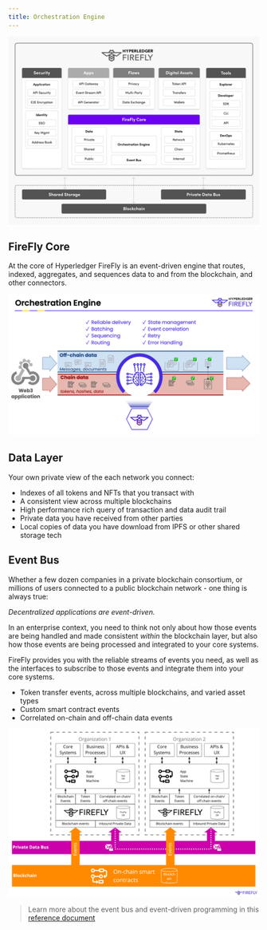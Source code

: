 ```yaml
---
title: Orchestration Engine
---
```


![Hyperledger FireFly Orchestration Engine](../../images/firefly_functionality_overview_orchestration_engine.png)

## FireFly Core

At the core of Hyperledger FireFly is an event-driven engine that routes, indexed, aggregates, and sequences data
to and from the blockchain, and other connectors.

![Hyperledger FireFly Orchestration Engine](../../images/firefly_orchestration_engine.png)

## Data Layer

Your own private view of the each network you connect:

- Indexes of all tokens and NFTs that you transact with
- A consistent view across multiple blockchains
- High performance rich query of transaction and data audit trail
- Private data you have received from other parties
- Local copies of data you have download from IPFS or other shared storage tech

## Event Bus

Whether a few dozen companies in a private blockchain consortium, or millions of
users connected to a public blockchain network - one thing is always true:

_Decentralized applications are event-driven._

In an enterprise context, you need to think not only about how those events
are being handled and made consistent _within_ the blockchain layer,
but also how those events are being processed and integrated to your core systems.

FireFly provides you with the reliable streams of events you need, as well
as the interfaces to subscribe to those events and integrate them into your
core systems.

- Token transfer events, across multiple blockchains, and varied asset types
- Custom smart contract events
- Correlated on-chain and off-chain data events

![Hyperledger FireFly Event Mode](../../images/firefly_event_model.jpg)

> Learn more about the event bus and event-driven programming in this
> [reference document](http://localhost:4000/firefly/reference/events.html)
